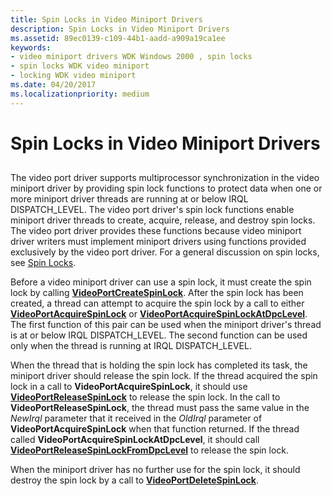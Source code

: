 ```yaml
---
title: Spin Locks in Video Miniport Drivers
description: Spin Locks in Video Miniport Drivers
ms.assetid: 89ec0139-c109-44b1-aadd-a909a19ca1ee
keywords:
- video miniport drivers WDK Windows 2000 , spin locks
- spin locks WDK video miniport
- locking WDK video miniport
ms.date: 04/20/2017
ms.localizationpriority: medium
---
```


# Spin Locks in Video Miniport Drivers


## <span id="ddk_spin_locks_in_video_miniport_drivers_gg"></span><span id="DDK_SPIN_LOCKS_IN_VIDEO_MINIPORT_DRIVERS_GG"></span>


The video port driver supports multiprocessor synchronization in the video miniport driver by providing spin lock functions to protect data when one or more miniport driver threads are running at or below IRQL DISPATCH\_LEVEL. The video port driver's spin lock functions enable miniport driver threads to create, acquire, release, and destroy spin locks. The video port driver provides these functions because video miniport driver writers must implement miniport drivers using functions provided exclusively by the video port driver. For a general discussion on spin locks, see [Spin Locks](https://docs.microsoft.com/windows-hardware/drivers/kernel/spin-locks).

Before a video miniport driver can use a spin lock, it must create the spin lock by calling [**VideoPortCreateSpinLock**](https://docs.microsoft.com/windows-hardware/drivers/ddi/video/nf-video-videoportcreatespinlock). After the spin lock has been created, a thread can attempt to acquire the spin lock by a call to either [**VideoPortAcquireSpinLock**](https://msdn.microsoft.com/library/windows/hardware/ff570175) or [**VideoPortAcquireSpinLockAtDpcLevel**](https://msdn.microsoft.com/library/windows/hardware/ff570176). The first function of this pair can be used when the miniport driver's thread is at or below IRQL DISPATCH\_LEVEL. The second function can be used only when the thread is running at IRQL DISPATCH\_LEVEL.

When the thread that is holding the spin lock has completed its task, the miniport driver should release the spin lock. If the thread acquired the spin lock in a call to **VideoPortAcquireSpinLock**, it should use [**VideoPortReleaseSpinLock**](https://msdn.microsoft.com/library/windows/hardware/ff570357) to release the spin lock. In the call to **VideoPortReleaseSpinLock**, the thread must pass the same value in the *NewIrql* parameter that it received in the *OldIrql* parameter of **VideoPortAcquireSpinLock** when that function returned. If the thread called **VideoPortAcquireSpinLockAtDpcLevel**, it should call [**VideoPortReleaseSpinLockFromDpcLevel**](https://msdn.microsoft.com/library/windows/hardware/ff570358) to release the spin lock.

When the miniport driver has no further use for the spin lock, it should destroy the spin lock by a call to [**VideoPortDeleteSpinLock**](https://docs.microsoft.com/windows-hardware/drivers/ddi/video/nf-video-videoportdeletespinlock).

 

 





